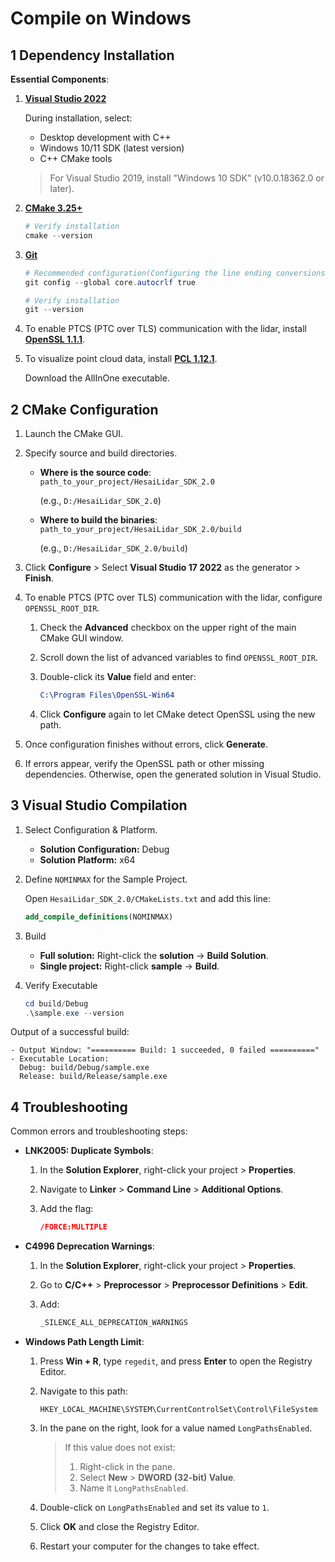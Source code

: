 # Compile on Windows

## 1 Dependency Installation

**Essential Components**:
1. **[Visual Studio 2022](https://visualstudio.microsoft.com/downloads/)**  
    
    During installation, select:

   - Desktop development with C++
   - Windows 10/11 SDK (latest version)
   - C++ CMake tools

   > For Visual Studio 2019, install "Windows 10 SDK" (v10.0.18362.0 or later).

2. **[CMake 3.25+](https://cmake.org/download/)**
   
   ```powershell
   # Verify installation
   cmake --version
   ```

3. **[Git](https://git-scm.com/)**  

   ```powershell
   # Recommended configuration(Configuring the line ending conversions during installation)
   git config --global core.autocrlf true
   ```
   ```powershell
   # Verify installation
   git --version
   ```

4. To enable PTCS (PTC over TLS) communication with the lidar, install **[OpenSSL 1.1.1](https://slproweb.com/products/Win32OpenSSL.html)**.

5. To visualize point cloud data, install **[PCL 1.12.1](https://github.com/PointCloudLibrary/pcl/releases/tag/pcl-1.12.1)**.
   
   Download the AllInOne executable.


## 2 CMake Configuration

1. Launch the CMake GUI.
2. Specify source and build directories.

   - **Where is the source code**: `path_to_your_project/HesaiLidar_SDK_2.0`

      (e.g., `D:/HesaiLidar_SDK_2.0`)
   
   - **Where to build the binaries**: `path_to_your_project/HesaiLidar_SDK_2.0/build`
   
      (e.g., `D:/HesaiLidar_SDK_2.0/build`)

3. Click **Configure** > Select **Visual Studio 17 2022** as the generator > **Finish**.

4. To enable PTCS (PTC over TLS) communication with the lidar, configure `OPENSSL_ROOT_DIR`.

   1. Check the **Advanced** checkbox on the upper right of the main CMake GUI window.
   2. Scroll down the list of advanced variables to find `OPENSSL_ROOT_DIR`.
   3. Double-click its **Value** field and enter:

      ```cmake
      C:\Program Files\OpenSSL-Win64
      ```

   4. Click **Configure** again to let CMake detect OpenSSL using the new path.

5. Once configuration finishes without errors, click **Generate**.

6. If errors appear, verify the OpenSSL path or other missing dependencies. Otherwise, open the generated solution in Visual Studio.


## 3 Visual Studio Compilation

1. Select Configuration & Platform.

   - **Solution Configuration:** Debug
   - **Solution Platform:** x64

<!-- TODO: whether to remove "Solution Configuration" -->

2. Define `NOMINMAX` for the Sample Project.

   Open `HesaiLidar_SDK_2.0/CMakeLists.txt` and add this line:

   ```cmake
   add_compile_definitions(NOMINMAX)
   ```

3. Build

   - **Full solution:** Right-click the **solution** → **Build Solution**.
   - **Single project:** Right-click **sample** → **Build**.

4. Verify Executable

   ```powershell
   cd build/Debug
   .\sample.exe --version
   ```

Output of a successful build:

```log
- Output Window: "========== Build: 1 succeeded, 0 failed =========="
- Executable Location: 
  Debug: build/Debug/sample.exe
  Release: build/Release/sample.exe
```


## 4 Troubleshooting

Common errors and troubleshooting steps:

- **LNK2005: Duplicate Symbols**:

   1. In the **Solution Explorer**, right-click your project > **Properties**.  
   2. Navigate to **Linker** > **Command Line** > **Additional Options**.  
   3. Add the flag:  

      ```cmake
      /FORCE:MULTIPLE
      ```

- **C4996 Deprecation Warnings**:
  
  1. In the **Solution Explorer**, right-click your project > **Properties**.  
  2. Go to **C/C++** > **Preprocessor** > **Preprocessor Definitions** > **Edit**.  
  3. Add:  

      ```cpp
      _SILENCE_ALL_DEPRECATION_WARNINGS
      ```

- **Windows Path Length Limit**:
  
  1. Press **Win + R**, type `regedit`, and press **Enter** to open the Registry Editor.

  2. Navigate to this path:

     ```reg
     HKEY_LOCAL_MACHINE\SYSTEM\CurrentControlSet\Control\FileSystem
     ```

  3. In the pane on the right, look for a value named `LongPathsEnabled`.

     > If this value does not exist:
     > 1. Right-click in the pane.
     > 2. Select **New** > **DWORD (32-bit) Value**.
     > 3. Name it `LongPathsEnabled`.

  4. Double-click on `LongPathsEnabled` and set its value to `1`.
  5. Click **OK** and close the Registry Editor.
  6. Restart your computer for the changes to take effect.